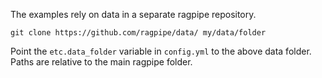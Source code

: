 The examples rely on data in a separate ragpipe repository. 

```
git clone https://github.com/ragpipe/data/ my/data/folder
```

Point the `etc.data_folder` variable in `config.yml` to the above data folder. Paths are relative to the main ragpipe folder.